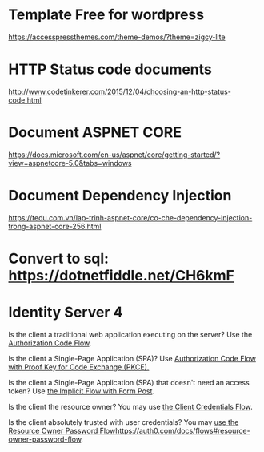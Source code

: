 # Template Free for wordpress
https://accesspressthemes.com/theme-demos/?theme=zigcy-lite

# HTTP Status code documents
http://www.codetinkerer.com/2015/12/04/choosing-an-http-status-code.html

# Document ASPNET CORE
https://docs.microsoft.com/en-us/aspnet/core/getting-started/?view=aspnetcore-5.0&tabs=windows

# Document Dependency Injection
https://tedu.com.vn/lap-trinh-aspnet-core/co-che-dependency-injection-trong-aspnet-core-256.html

# Convert to sql: https://dotnetfiddle.net/CH6kmF

# Identity Server 4

Is the client a traditional web application executing on the server? Use the [Authorization Code Flow](https://auth0.com/docs/flows#authorization-code-flow).

Is the client a Single-Page Application (SPA)? Use [Authorization Code Flow with Proof Key for Code Exchange (PKCE).](https://auth0.com/docs/flows#authorization-code-flow-with-proof-key-for-code-exchange-pkce-)

Is the client a Single-Page Application (SPA) that doesn't need an access token? Use [the Implicit Flow with Form Post](https://auth0.com/docs/flows#implicit-flow-with-form-post).

Is the client the resource owner? You may use [the Client Credentials Flow](https://auth0.com/docs/flows#client-credentials-flow).

Is the client absolutely trusted with user credentials? You may [use the Resource Owner Password Flow](https://auth0.com/docs/flows#resource-owner-password-flow)https://auth0.com/docs/flows#resource-owner-password-flow.
